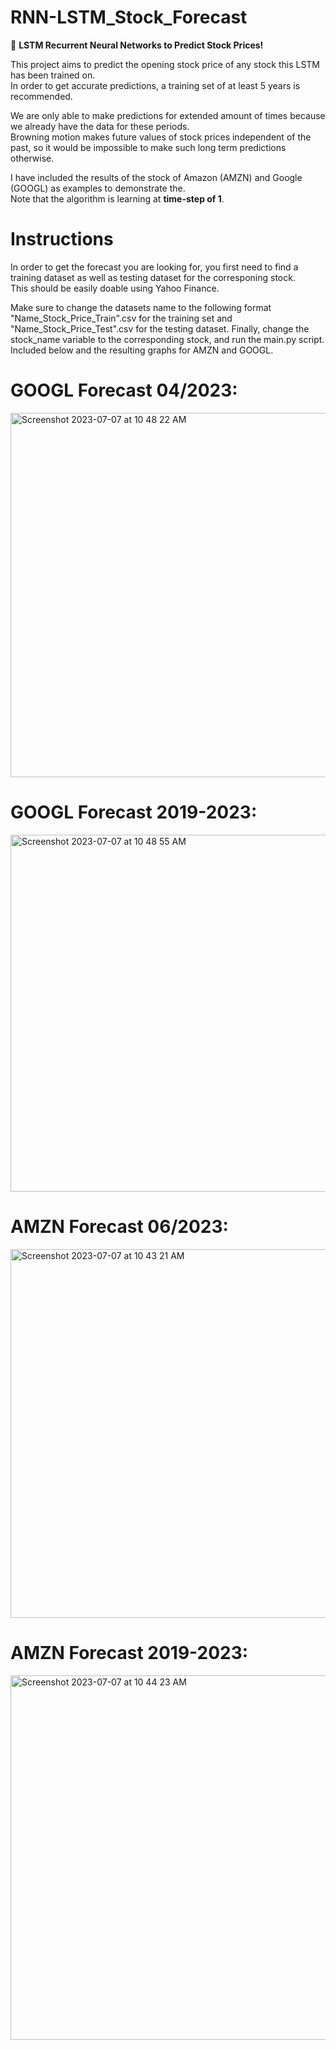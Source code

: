 # RNN-LSTM_Stock_Forecast
🤖 **LSTM Recurrent Neural Networks to Predict Stock Prices!**

This project aims to predict the opening stock price of any stock this LSTM has been trained on. <br />
In order to get accurate predictions, a training set of at least 5 years is recommended.<br />

We are only able to make predictions for extended amount of times because we already have the data for these periods. <br />
Browning motion makes future values of stock prices independent of the past, so it would be impossible to make such long term predictions otherwise.

I have included the results of the stock of Amazon (AMZN) and Google (GOOGL) as examples to demonstrate the. <br />
Note that the algorithm is learning at **time-step of 1**. <br />


# Instructions 
In order to get the forecast you are looking for, you first need to find a training dataset as well as testing dataset for the corresponing stock.<br />
This should be easily doable using Yahoo Finance. <br />

Make sure to change the datasets name to the following format "Name_Stock_Price_Train".csv for the training set and "Name_Stock_Price_Test".csv for the testing dataset.
Finally, change the stock_name variable to the corresponding stock, and run the main.py script. Included below and the resulting graphs for AMZN and GOOGL.


# GOOGL Forecast 04/2023:
<img width="583" alt="Screenshot 2023-07-07 at 10 48 22 AM" src="https://github.com/mbouzekri/RNN-LSTM_Stock_Forecast/assets/106405634/ee7219a4-6f61-4199-b69e-3545b6a3648f">

# GOOGL Forecast 2019-2023:
<img width="571" alt="Screenshot 2023-07-07 at 10 48 55 AM" src="https://github.com/mbouzekri/RNN-LSTM_Stock_Forecast/assets/106405634/ff513d31-f516-4e79-8e81-24a566154979">

# AMZN Forecast 06/2023:
<img width="590" alt="Screenshot 2023-07-07 at 10 43 21 AM" src="https://github.com/mbouzekri/RNN-LSTM_Stock_Forecast/assets/106405634/90ccf237-3c95-4cab-b966-c3c70534330c">

# AMZN Forecast 2019-2023:
<img width="583" alt="Screenshot 2023-07-07 at 10 44 23 AM" src="https://github.com/mbouzekri/RNN-LSTM_Stock_Forecast/assets/106405634/750dbe92-0602-45e9-a178-8fa92a9ef63c">
